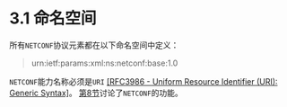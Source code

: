 # 3.1 命名空间

所有`NETCONF`协议元素都在以下命名空间中定义：

> urn:ietf:params:xml:ns:netconf:base:1.0

`NETCONF`能力名称必须是`URI` [[RFC3986 - Uniform Resource Identifier (URI): Generic Syntax]](https://tools.ietf.org/html/rfc3986)。 [第8节](https://tools.ietf.org/html/rfc6241#section-8)讨论了`NETCONF`的功能。
